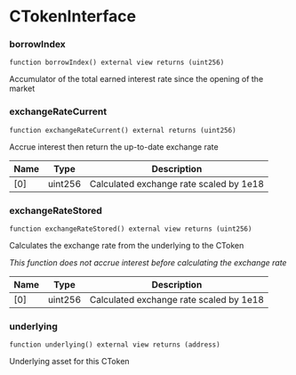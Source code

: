 # CTokenInterface

### borrowIndex

```solidity
function borrowIndex() external view returns (uint256)
```

Accumulator of the total earned interest rate since the opening of the market

### exchangeRateCurrent

```solidity
function exchangeRateCurrent() external returns (uint256)
```

Accrue interest then return the up-to-date exchange rate

| Name | Type | Description |
| ---- | ---- | ----------- |
| [0] | uint256 | Calculated exchange rate scaled by 1e18 |

### exchangeRateStored

```solidity
function exchangeRateStored() external view returns (uint256)
```

Calculates the exchange rate from the underlying to the CToken

_This function does not accrue interest before calculating the exchange rate_

| Name | Type | Description |
| ---- | ---- | ----------- |
| [0] | uint256 | Calculated exchange rate scaled by 1e18 |

### underlying

```solidity
function underlying() external view returns (address)
```

Underlying asset for this CToken

